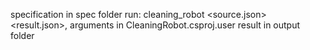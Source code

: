 specification in spec folder
run: cleaning_robot <source.json> <result.json>, arguments in CleaningRobot.csproj.user
result in output folder
